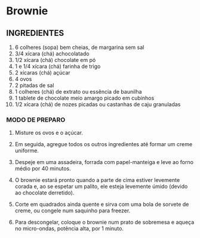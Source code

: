 # Brownie



## INGREDIENTES
1. 6 colheres (sopa) bem cheias, de margarina sem sal
2. 3/4 xícara (chá) achocolatado
3. 1/2 xícara (chá) chocolate em pó
4. 1 e 1/4 xícara (chá) farinha de trigo
5. 2 xícaras (chá) açúcar
6. 4 ovos
7. 2 pitadas de sal
8. 1 colheres (chá) de extrato ou essência de baunilha
9. 1 tablete de chocolate meio amargo picado em cubinhos
10. 1/2 xícara (chá) de nozes picadas ou castanhas de caju granuladas

### MODO DE PREPARO

1. Misture os ovos e o açúcar.

2. Em seguida, agregue todos os outros ingredientes até formar um creme uniforme.
3. Despeje em uma assadeira, forrada com papel-manteiga e leve ao forno médio por 40 minutos.
4. O brownie estará pronto quando a parte de cima estiver levemente corada e, ao se espetar um palito, ele esteja levemente úmido (devido ao chocolate derretido).
5. Corte em quadrados ainda quente e sirva com uma bola de sorvete de creme, ou congele num saquinho para freezer.
6. Para descongelar, coloque o brownie num prato de sobremesa e aqueça no micro-ondas, potência alta, por 1 minuto.
